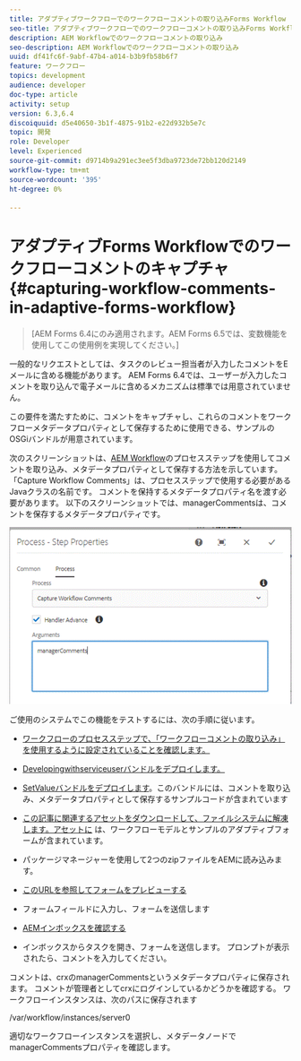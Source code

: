 ```yaml
---
title: アダプティブワークフローでのワークフローコメントの取り込みForms Workflow
seo-title: アダプティブワークフローでのワークフローコメントの取り込みForms Workflow
description: AEM Workflowでのワークフローコメントの取り込み
seo-description: AEM Workflowでのワークフローコメントの取り込み
uuid: df41fc6f-9abf-47b4-a014-b3b9fb58b6f7
feature: ワークフロー
topics: development
audience: developer
doc-type: article
activity: setup
version: 6.3,6.4
discoiquuid: d5e40650-3b1f-4875-91b2-e22d932b5e7c
topic: 開発
role: Developer
level: Experienced
source-git-commit: d9714b9a291ec3ee5f3dba9723de72bb120d2149
workflow-type: tm+mt
source-wordcount: '395'
ht-degree: 0%

---
```



# アダプティブForms Workflowでのワークフローコメントのキャプチャ{#capturing-workflow-comments-in-adaptive-forms-workflow}

>[AEM Forms 6.4にのみ適用されます。AEM Forms 6.5では、変数機能を使用してこの使用例を実現してください。]

一般的なリクエストとしては、タスクのレビュー担当者が入力したコメントをEメールに含める機能があります。 AEM Forms 6.4では、ユーザーが入力したコメントを取り込んで電子メールに含めるメカニズムは標準では用意されていません。

この要件を満たすために、コメントをキャプチャし、これらのコメントをワークフローメタデータプロパティとして保存するために使用できる、サンプルのOSGiバンドルが用意されています。

次のスクリーンショットは、[AEM Workflow](http://localhost:4502/editor.html/conf/global/settings/workflow/models/CaptureComments.html)のプロセスステップを使用してコメントを取り込み、メタデータプロパティとして保存する方法を示しています。 「Capture Workflow Comments」は、プロセスステップで使用する必要があるJavaクラスの名前です。 コメントを保持するメタデータプロパティ名を渡す必要があります。 以下のスクリーンショットでは、managerCommentsは、コメントを保存するメタデータプロパティです。

![workflowcomments1](assets/workflowcomments1.gif)

ご使用のシステムでこの機能をテストするには、次の手順に従います。
* [ワークフローのプロセスステップで、「ワークフローコメントの取り込み」を使用するように設定されていることを確認します。](http://localhost:4502/editor.html/conf/global/settings/workflow/models/CaptureComments.html)

* [Developingwithserviceuserバンドルをデプロイします。](/help/forms/assets/common-osgi-bundles/DevelopingWithServiceUser.jar)

* [SetValueバンドルをデプロイします](/help/forms/assets/common-osgi-bundles/SetValueApp.core-1.0-SNAPSHOT.jar)。このバンドルには、コメントを取り込み、メタデータプロパティとして保存するサンプルコードが含まれています

* [この記事に関連するアセットをダウンロードして、ファイルシステムに解凍します。アセットに](assets/capturecomments.zip) は、ワークフローモデルとサンプルのアダプティブフォームが含まれています。

* パッケージマネージャーを使用して2つのzipファイルをAEMに読み込みます。

* [このURLを参照してフォームをプレビューする](http://localhost:4502/content/dam/formsanddocuments/capturecomments/jcr:content?wcmmode=disabled)

* フォームフィールドに入力し、フォームを送信します

* [AEMインボックスを確認する](http://localhost:4502/aem/inbox)

* インボックスからタスクを開き、フォームを送信します。 プロンプトが表示されたら、コメントを入力してください。

コメントは、crxのmanagerCommentsというメタデータプロパティに保存されます。 コメントが管理者としてcrxにログインしているかどうかを確認する。 ワークフローインスタンスは、次のパスに保存されます

/var/workflow/instances/server0

適切なワークフローインスタンスを選択し、メタデータノードでmanagerCommentsプロパティを確認します。

